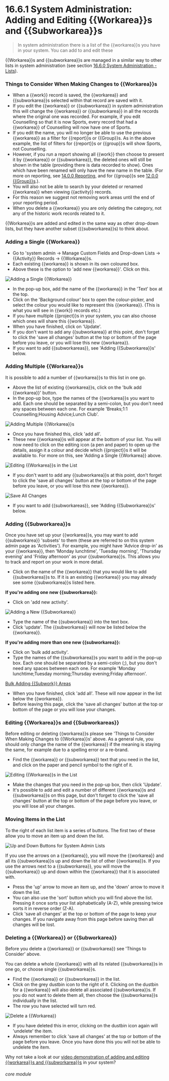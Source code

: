# 16.6.1 System Administration: Adding and Editing {{Workarea}}s and {{Subworkarea}}s

> In system administration there is a list of the {{workarea}}s you have in your system. You can add to and edit these



{{Workarea}}s and {{subworkarea}}s are managed in a similar way to other lists in system administration (see section [16.6.0 System Administration - Lists](/help/index/p/16.6.0)).

### Things to Consider When Making Changes to {{Workarea}}s

- When a {{work}} record is saved, the {{workarea}} and {{subworkarea}}s selected within that record are saved with it.  
- If you edit the {{workarea}} or {{subworkarea}} in system administration this will change the {{workarea}} or {{subworkarea}} in all the records where the original one was recorded. For example, if you edit Counselling so that it is now Sports, every record that had a {{workarea}} of Counselling will now have one of Sports.  
- If you edit the name, you will no longer be able to use the previous {{workarea}} as a filter for {{report}}s or {{Group}}s. As in the above example, the list of filters for {{report}}s or {{group}}s will show Sports, not Counselling. 
- However, if you run a report showing all {{work}} then choose to present it by {{workarea}} or {{subworkarea}}, the deleted ones will still be shown in the table (providing there is data recorded to show). Ones which have been renamed will only have the new name in the table. (For more on reporting, see [14.0.0 Reporting](/help/index/p/14.0.0), and for {{group}}s see [12.0.0 {{Group}}s](/help/index/p/12.0.0).). 
- You will also not be able to search by your deleted or renamed {{workarea}} when viewing {{activity}} records. 
- For this reason we suggest not removing work areas until the end of your reporting period.
- When you delete a {{workarea}} you are only deleting the category, not any of the historic work records related to it.

{{Workarea}}s are added and edited in the same way as other drop-down lists, but they have another subset ({{subworkarea}}s) to think about. 

### Adding a Single {{Workarea}}
- Go to 'system admin -> Manage Custom Fields and Drop-down Lists -> {{Activity}} Records -> {{Workarea}}s.
- Each existing {{workarea}} is shown in its own coloured box.
- Above these is the option to 'add new {{workarea}}'. Click on this.

![Adding a Single {{Workarea}}](16.6.1a.png)

- In the pop-up box, add the name of the {{workarea}} in the 'Text' box at the top.
- Click on the 'Background colour' box to open the colour-picker, and select the colour you would like to represent this {{workarea}}. (This is what you will see in {{work}} records etc.)
- If you have multiple {{project}}s in your system, you can also choose which ones will share this {{workarea}}. 
- When you have finished, click on 'Update'. 
- If you don't want to add any {{subworkarea}} at this point, don't forget to click the 'save all changes' button at the top or bottom of the page before you leave, or you will lose this new {{workarea}}.
- If you want to add {{subworkareas}}, see 'Adding {{Subworkarea}}s' below.

### Adding Multiple {{Workarea}}s

It is possible to add a number of {{workarea}}s to this list in one go. 
- Above the list of existing {{workarea}}s, click on the 'bulk add {{workarea}}' button.
- In the pop-up box, type the names of the {{workarea}}s you want to add. Each one should be separated by a semi-colon, but you don't need any spaces between each one. For example 'Breaks;1:1 Counselling;Housing Advice;Lunch Club'. 

![Adding Multiple {{Workarea}}s](16.6.1b.png)

- Once you have finished this, click 'add all'. 
- These new {{workarea}}s will appear at the bottom of your list. You will now need to click on the editing icon (a pen and paper)  to open up the details, assign it a colour and decide which {{project}}s it will be available to. For more on this, see 'Adding a Single {{Workarea}} above. 

![Editing {{Workarea}}s in the List](16.6.1c.png)

- If you don't want to add any {{subworkarea}}s at this point, don't forget to click the 'save all changes' button at the top or bottom of the page before you leave, or you will lose this new {{workarea}}.

![Save All Changes](16.6.1d.png)

- If you want to add {{subworkareas}}, see 'Adding {{Subworkarea}}s' below.

### Adding {{Subworkarea}}s

Once you have set up your {{workarea}}s, you may want to add {{subworkarea}} 'subsets' to them (these are referred to on this system admin page as 'Activities'). For example, you might have 'Advice drop-in' as your {{workarea}}, then 'Monday lunchtime', 'Tuesday morning', 'Thursday evening' and 'Friday afternoon' as your {{subworkarea}}s. This allows you to track and report on your work in more detail.
- Click on the name of the {{workarea}} that you would like to add {{subworkarea}}s to. If it is an existing {{workarea}} you may already see some {{subworkarea}}s listed here.  

**If you're adding one new {{subworkarea}}:**
- Click on 'add new activity'.

![Adding a New {{Subworkarea}}](16.6.1e.png)

- Type the name of the {{subworkarea}} into the text box.
- Click 'update'. The {{subworkarea}} will now be listed below the {{workarea}}.  

**If you're adding more than one new {{subworkarea}}:**
- Click on 'bulk add activity'. 
- Type the names of the {{subworkarea}}s you want to add in the pop-up box. Each one should be separated by a semi-colon (;), but you don't need any spaces between each one. For example 'Monday lunchtime;Tuesday morning;Thursday evening;Friday afternoon'. 

[Bulk Adding {{Subwork}} Areas](16.6.1f.png)

- When you have finished, click 'add all'. These will now appear in the list below the {{workarea}}.
- Before leaving this page, click the 'save all changes' button at the top or bottom of the page or you will lose your changes.

### Editing {{Workarea}}s and {{Subworkareas}}

Before editing or deleting {{workarea}}s please see 'Things to Consider When Making Changes to {{Workarea}}s' above. As a general rule, you should only change the name of the {{workarea}} if the meaning is staying the same, for example due to a spelling error or a re-brand. 

- Find the {{workarea}} or {{subworkarea}} text that you need in the list, and click on the paper and pencil symbol to the right of it.

![Editing {{Workarea}}s in the List](16.6.1c.png)

- Make the changes that you need in the pop-up box, then click 'Update'.
- It's possible to add and edit a number of different {{workarea}}s and {{subworkarea}}s on this page, but don't forget to click the 'save all changes' button at the top or bottom of the page before you leave, or you will lose all your changes.


### Moving Items in the List

To the right of each list item is a series of buttons. The first two of these allow you to move an item up and down the list. 

![Up and Down Buttons for System Admin Lists](16.6.1g.png)

If you use the arrows on a {{workarea}}, you will move the {{workarea}} and all its {{subworkarea}}s up and down the list of other {{workarea}}s. If you use the arrows next to a {{subworkarea}}, you will move the {{subworkarea}} up and down within the {{workarea}} that it is associated with. 
- Press the 'up' arrow to move an item up, and the 'down' arrow to move it down the list.
- You can also use the 'sort' button which you will find above the list. Pressing it once sorts your list alphabetically (A-Z), while pressing twice sorts it in reverse order (Z-A).
- Click 'save all changes' at the top or bottom of the page to keep your changes. If you navigate away from this page before saving then all changes will be lost.

### Deleting a {{Workarea}} or {{Subworkarea}}

Before you delete a {{workarea}} or {{subworkarea}} see 'Things to Consider' above. 

You can delete a whole {{workarea}} with all its related {{subworkarea}}s in one go, or choose single {{subworkarea}}s.

- Find the {{workarea}} or {{subworkarea}} in the list. 
- Click on the grey dustbin icon to the right of it. Clicking on the dustbin for a {{workarea}} will also delete all associated {{subworkarea}}s. If you do not want to delete them all, then choose the {{subworkarea}}s individually in the list. 
- The row you have selected will turn red. 

![Delete a {{Workarea}}](16.6.1h.png)

- If you have deleted this in error, clicking on the dustbin icon again will 'undelete' the item.
- Always remember to click 'save all changes' at the top or bottom of the page before you leave. Once you have done this you will not be able to undelete the item.


Why not take a look at our [video demonstration of adding and editing {{workarea}}s and {{subworkarea}}s](/help/index/p/52.4.2) in your system?


###### core module

